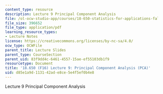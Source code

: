 ```yaml
---
content_type: resource
description: Lecture 9 Principal Component Analysis
file: /ol-ocw-studio-app/courses/18-650-statistics-for-applications-fall-2016/d85e1a9d113142ade8ce5e4f5ef0b4e8_MIT18_650F16_PCA.pdf
file_size: 396652
file_type: application/pdf
learning_resource_types:
- Lecture Notes
license: https://creativecommons.org/licenses/by-nc-sa/4.0/
ocw_type: OCWFile
parent_title: Lecture Slides
parent_type: CourseSection
parent_uid: 83f9dd4c-6461-4557-15ae-ef55103db1f9
resourcetype: Document
title: '18.650 (F16) Lecture 9: Principal Component Analysis (PCA)'
uid: d85e1a9d-1131-42ad-e8ce-5e4f5ef0b4e8
---
```

Lecture 9 Principal Component Analysis